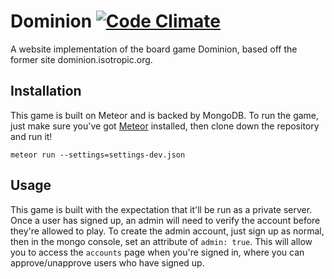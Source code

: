 # Dominion [![Code Climate](https://codeclimate.com/github/jcbantuelle/dominion-meteor/badges/gpa.svg)](https://codeclimate.com/github/jcbantuelle/dominion-meteor)

A website implementation of the board game Dominion, based off the former site dominion.isotropic.org.

## Installation

This game is built on Meteor and is backed by MongoDB. To run the game, just make sure you've got [Meteor](https://www.meteor.com/install) installed, then clone down the repository and run it!

    meteor run --settings=settings-dev.json


## Usage

This game is built with the expectation that it'll be run as a private server. Once a user has signed up, an admin will need to verify the account before they're allowed to play. To create the admin account, just sign up as normal, then in the mongo console, set an attribute of `admin: true`. This will allow you to access the `accounts` page when you're signed in, where you can approve/unapprove users who have signed up.
